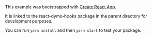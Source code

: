 This example was bootstrapped with [Create React App](https://github.com/facebook/create-react-app).

It is linked to the react-dymo-hooks package in the parent directory for development purposes.

You can run `yarn install` and then `yarn start` to test your package.
